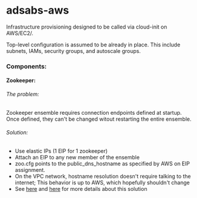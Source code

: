 # adsabs-aws
Infrastructure provisioning designed to be called via cloud-init on AWS/EC2/.

Top-level configuration is assumed to be already in place. This include subnets, IAMs, security groups, and autoscale groups.

### Components:
#### Zookeeper:


###### The problem:
Zookeeper ensemble requires connection endpoints defined at startup. Once defined, they can't be changed witout restarting the entire ensemble.

###### Solution:
- Use elastic IPs (1 EIP for 1 zookeeper)
- Attach an EIP to any new member of the ensemble 
- zoo.cfg points to the public_dns_hostname as specified by AWS on EIP assignment.
- On the VPC network, hostname resolution doesn't require talking to the internet; This behavior is up to AWS, which hopefully shouldn't change
- See [here](http://alestic.com/2009/06/ec2-elastic-ip-internal) and [here](http://stackoverflow.com/questions/5499671/how-do-i-know-the-internal-dns-name-of-an-amazon-aws-instance) for more details about this solution
